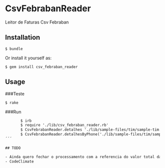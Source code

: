 # CsvFebrabanReader
Leitor de Faturas Csv Febraban

## Installation

    $ bundle

Or install it yourself as:

    $ gem install csv_febraban_reader

## Usage
###Teste

    $ rake

###Run
```html
       $ irb
       $ require './lib/csv_febraban_reader.rb'
       $ CsvFebrabanReader.detalhes './lib/sample-files/tim/sample-tim.csv'
       $ CsvFebrabanReader.detalhesByPhone('./lib/sample-files/tim/sample-tim.csv', 'xxx-xxxx-xxxx')
´´´
    
## TODO

- Ainda quero fechar o processamento com a referencia do valor total da fatura
- CodeClimate
